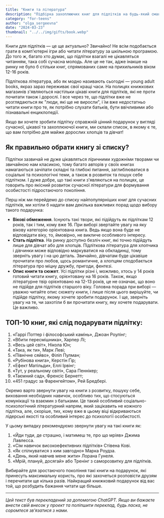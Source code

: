 ```yaml
---
title: "Книги та література"
description: "Підбірка захоплюючих книг для підлітків на будь-який смак"
category: "for-teens"
author: "olga_sergeevna"
date: "2024-03-23"
thumbnail: "../../img/gifts/book.webp"
---
```


Книги для підлітків — це ще актуально? Звичайно! Не всім подобається грати в комп'ютерні ігри або читати літературу за шкільною програмою. До того ж, багато хто думає, що підлітки взагалі не цікавляться читанням, така собі сучасна молодь. Але це не так, адже інакше на ринку не було б стільки книг, спрямованих саме на прихильників віком 12-16 років.

Підліткова література, або як модно називають сьогодні — young adult books, якраз зараз переживає свої кращі часи. На полицях книжкових магазинів з'являються настільки цікаві книги для підлітків, які не проти почитати також і дорослі. І все через те, що підлітки вже не розглядаються як "люди, які ще не виросли", і їм вже недостатньо читати книги про те, як потрібно слухати батьків, бути ввічливими або пізнавальні енциклопедії.

Якщо ви хочете зробити підлітку справжній цінний подарунок у вигляді сучасної, цікавої та захоплюючої книги, ми склали список, в якому є те, що вам потрібно для майже дорослих хлопців та дівчат!

## Як правильно обрати книгу зі списку?

Підлітки зазвичай не дуже цікавляться ліричними художніми творами чи звичайною нам класикою, тому багато авторів у своїх книгах намагаються зачіпати складні та глибокі питання, заглиблюватися в соціальні та психологічні теми, а також в розвиток та пошук себе підлітком. І дуже добре, що такі книги з'являються на полицях, це говорить про якісний розвиток сучасної літератури для формування особистості підростаючого покоління.

Перш ніж ми перейдемо до списку найпопулярніших книг для сучасних підлітків, ми хотіли б надати вам декілька важливих порад щодо вибору такого подарунка:
- **Вікові обмеження**. Існують такі твори, які підійдуть як підліткам 12 років, так і тим, кому вже 16. При виборі звертайте увагу на яку вікову категорію орієнтована книга. Ведь якщо вона буде не відповідати віку, то, ймовірно, не викличе особливого інтересу.
- **Стать підлітка**. На ринку доступно безліч книг, які точно підійдуть лише для дівчат або для хлопців. Підліткова література для хлопчика і дівчинки може відповідно маркуватися на обкладинці, тому зверніть увагу і на цю деталь. Звичайно, дівчатам буде цікавіше прочитати про любов, щось романтичне, а хлопцям сподобається література про міцну дружбу, пригоди, фентезі.
- **Опис книги та сюжет**. Усі підлітки різні і, можливо, хтось у 14 років готовий читати книгу, орієнтовану на 16 років. Також, якщо літературне твір орієнтовано на 12-13 років, це не означає, що воно не підійде для підлітків старшого віку. Головна порада при виборі — уважно читайте опис сюжету книги, і лише після цього вирішуйте, чи підійде підлітку, якому хочете зробити подарунок. І ще, зверніть увагу на те, чи захотіли б ви прочитати книгу, яку хочете подарувати. Це важливо.

## ТОП-10 книг, які слід подарувати підлітку:

1. «Гаррі Поттер і філософський камінь», Джоан Роулінг;
2. «Вбити пересмішника», Харпер Лі;
3. «Весь цей світ», Нікола Юн;
4. «Така, як ти», Марк Леві;
5. «Північне сяйво», Філіп Пулман;
6. «Рубінова книга», Керстін Ґір;
7. «Ефект Матільди», Еллі Ірвінг;
8. «Тут, у реальному світі», Сара Пеннікер;
9. «Таємний сад», Френсіс Бернетт;
10. «451 градус за Фаренгейтом», Рей Бредбері.

Окремо варто звернути увагу на книги з розвитку, пошуку себе, виховання необхідних навичок, особливо тих, що стосуються комунікації та взаємин з батьками. Це такий особливий соціально-психологічний літературний напрям, який зацікавить не кожного підлітка, але, скоріше, тих, кому вже в цьому віці відкриваються лідерські якості та особливий інтерес до психології особистості.

У цьому випадку рекомендуємо звернути увагу на такі книги як:

1. «Йди туди, де страшно, і матимеш те, про що мріяв» Джима Лавлесса.
2. «Сім навичок високоефективних підлітків» Стівена Кові.
3. «Як спілкуватися з ким завгодно» Марка Роудза.
4. «День, який навчив мене жити» Лорана Гунеля.
5. «Мрій, плануй, досягай» або Тренінг з саморозвитку для підлітків.

Вибирайте для зростаючого покоління такі книги на подарунок, які принесуть максимальну користь, про які захочеться розповісти друзям і перечитати ще кілька разів. Найкращий книжковий подарунок від вас той, що розбудить бажання читати ще більше.


---
*Цей текст був перекладений за допомогою ChatGPT. Якщо ви бажаєте внести свій внесок у проект та поліпшити переклад, будь ласка, не соромтеся зв’язатися з нами.*


